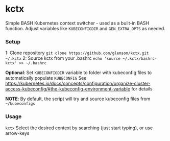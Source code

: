 
# kctx

Simple BASH Kubernetes context switcher - used as a built-in BASH function.
Adjust variables like `KUBECONFIGDIR` and `GEN_EXTRA_OPTS` as needed.

  

### Setup

1: Clone repository
`git clone https://github.com/glemsom/kctx.git ~/.kctx`
2: Source kctx from your .bashrc
`echo 'source ~/.kctx/bashrc-kctx' >> ~/.bashrc`

**Optional**: Set `KUBECONFIGDIR` variable to folder with kubeconfig files to automatically populate `KUBECONFIG`
See https://kubernetes.io/docs/concepts/configuration/organize-cluster-access-kubeconfig/#the-kubeconfig-environment-variable for details

**NOTE**: By default, the script will try and source kubeconfig files from `~/kubeconfigs`

  

### Usage
`kctx`
Select the desired context by searching (just start typing), or use arrow-keys